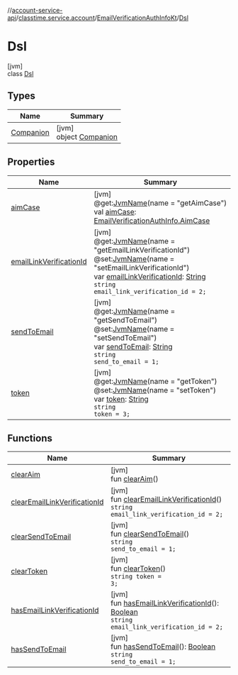 //[account-service-api](../../../../index.md)/[classtime.service.account](../../index.md)/[EmailVerificationAuthInfoKt](../index.md)/[Dsl](index.md)

# Dsl

[jvm]\
class [Dsl](index.md)

## Types

| Name | Summary |
|---|---|
| [Companion](-companion/index.md) | [jvm]<br>object [Companion](-companion/index.md) |

## Properties

| Name | Summary |
|---|---|
| [aimCase](aim-case.md) | [jvm]<br>@get:[JvmName](https://kotlinlang.org/api/latest/jvm/stdlib/kotlin.jvm/-jvm-name/index.html)(name = &quot;getAimCase&quot;)<br>val [aimCase](aim-case.md): [EmailVerificationAuthInfo.AimCase](../../-email-verification-auth-info/-aim-case/index.md) |
| [emailLinkVerificationId](email-link-verification-id.md) | [jvm]<br>@get:[JvmName](https://kotlinlang.org/api/latest/jvm/stdlib/kotlin.jvm/-jvm-name/index.html)(name = &quot;getEmailLinkVerificationId&quot;)<br>@set:[JvmName](https://kotlinlang.org/api/latest/jvm/stdlib/kotlin.jvm/-jvm-name/index.html)(name = &quot;setEmailLinkVerificationId&quot;)<br>var [emailLinkVerificationId](email-link-verification-id.md): [String](https://kotlinlang.org/api/latest/jvm/stdlib/kotlin/-string/index.html)<br><code>string email_link_verification_id = 2;</code> |
| [sendToEmail](send-to-email.md) | [jvm]<br>@get:[JvmName](https://kotlinlang.org/api/latest/jvm/stdlib/kotlin.jvm/-jvm-name/index.html)(name = &quot;getSendToEmail&quot;)<br>@set:[JvmName](https://kotlinlang.org/api/latest/jvm/stdlib/kotlin.jvm/-jvm-name/index.html)(name = &quot;setSendToEmail&quot;)<br>var [sendToEmail](send-to-email.md): [String](https://kotlinlang.org/api/latest/jvm/stdlib/kotlin/-string/index.html)<br><code>string send_to_email = 1;</code> |
| [token](token.md) | [jvm]<br>@get:[JvmName](https://kotlinlang.org/api/latest/jvm/stdlib/kotlin.jvm/-jvm-name/index.html)(name = &quot;getToken&quot;)<br>@set:[JvmName](https://kotlinlang.org/api/latest/jvm/stdlib/kotlin.jvm/-jvm-name/index.html)(name = &quot;setToken&quot;)<br>var [token](token.md): [String](https://kotlinlang.org/api/latest/jvm/stdlib/kotlin/-string/index.html)<br><code>string token = 3;</code> |

## Functions

| Name | Summary |
|---|---|
| [clearAim](clear-aim.md) | [jvm]<br>fun [clearAim](clear-aim.md)() |
| [clearEmailLinkVerificationId](clear-email-link-verification-id.md) | [jvm]<br>fun [clearEmailLinkVerificationId](clear-email-link-verification-id.md)()<br><code>string email_link_verification_id = 2;</code> |
| [clearSendToEmail](clear-send-to-email.md) | [jvm]<br>fun [clearSendToEmail](clear-send-to-email.md)()<br><code>string send_to_email = 1;</code> |
| [clearToken](clear-token.md) | [jvm]<br>fun [clearToken](clear-token.md)()<br><code>string token = 3;</code> |
| [hasEmailLinkVerificationId](has-email-link-verification-id.md) | [jvm]<br>fun [hasEmailLinkVerificationId](has-email-link-verification-id.md)(): [Boolean](https://kotlinlang.org/api/latest/jvm/stdlib/kotlin/-boolean/index.html)<br><code>string email_link_verification_id = 2;</code> |
| [hasSendToEmail](has-send-to-email.md) | [jvm]<br>fun [hasSendToEmail](has-send-to-email.md)(): [Boolean](https://kotlinlang.org/api/latest/jvm/stdlib/kotlin/-boolean/index.html)<br><code>string send_to_email = 1;</code> |

